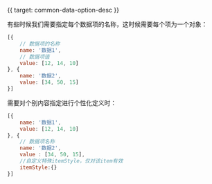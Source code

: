 {{ target: common-data-option-desc }}

有些时候我们需要指定每个数据项的名称，这时候需要每个项为一个对象：
```js
[{
    // 数据项的名称
    name: '数据1',
    // 数据项值
    value: [12, 14, 10]
}, {
    name: '数据2',
    value: [34, 50, 15]
}]
```

需要对个别内容指定进行个性化定义时：

```js
[{
    name: '数据1',
    value: [12, 14, 10]
}, {
    // 数据项名称
    name: '数据2',
    value : [34, 50, 15],
    //自定义特殊itemStyle，仅对该item有效
    itemStyle:{}
}]
```